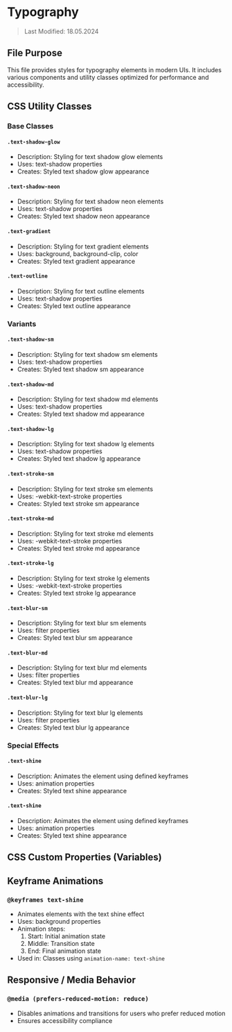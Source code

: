 # Typography
> Last Modified: 18.05.2024

## File Purpose

This file provides styles for typography elements in modern UIs. It includes various components and utility classes optimized for performance and accessibility.

## CSS Utility Classes

### Base Classes

#### `.text-shadow-glow`
- Description: Styling for text shadow glow elements
- Uses: text-shadow properties
- Creates: Styled text shadow glow appearance

#### `.text-shadow-neon`
- Description: Styling for text shadow neon elements
- Uses: text-shadow properties
- Creates: Styled text shadow neon appearance

#### `.text-gradient`
- Description: Styling for text gradient elements
- Uses: background, background-clip, color
- Creates: Styled text gradient appearance

#### `.text-outline`
- Description: Styling for text outline elements
- Uses: text-shadow properties
- Creates: Styled text outline appearance

### Variants

#### `.text-shadow-sm`
- Description: Styling for text shadow sm elements
- Uses: text-shadow properties
- Creates: Styled text shadow sm appearance

#### `.text-shadow-md`
- Description: Styling for text shadow md elements
- Uses: text-shadow properties
- Creates: Styled text shadow md appearance

#### `.text-shadow-lg`
- Description: Styling for text shadow lg elements
- Uses: text-shadow properties
- Creates: Styled text shadow lg appearance

#### `.text-stroke-sm`
- Description: Styling for text stroke sm elements
- Uses: -webkit-text-stroke properties
- Creates: Styled text stroke sm appearance

#### `.text-stroke-md`
- Description: Styling for text stroke md elements
- Uses: -webkit-text-stroke properties
- Creates: Styled text stroke md appearance

#### `.text-stroke-lg`
- Description: Styling for text stroke lg elements
- Uses: -webkit-text-stroke properties
- Creates: Styled text stroke lg appearance

#### `.text-blur-sm`
- Description: Styling for text blur sm elements
- Uses: filter properties
- Creates: Styled text blur sm appearance

#### `.text-blur-md`
- Description: Styling for text blur md elements
- Uses: filter properties
- Creates: Styled text blur md appearance

#### `.text-blur-lg`
- Description: Styling for text blur lg elements
- Uses: filter properties
- Creates: Styled text blur lg appearance

### Special Effects

#### `.text-shine`
- Description: Animates the element using defined keyframes
- Uses: animation properties
- Creates: Styled text shine appearance

#### `.text-shine`
- Description: Animates the element using defined keyframes
- Uses: animation properties
- Creates: Styled text shine appearance

## CSS Custom Properties (Variables)



## Keyframe Animations

### `@keyframes text-shine`
- Animates elements with the text shine effect
- Uses: background properties
- Animation steps:
  1. Start: Initial animation state
  2. Middle: Transition state
  3. End: Final animation state
- Used in: Classes using `animation-name: text-shine`

## Responsive / Media Behavior

### `@media (prefers-reduced-motion: reduce)`
- Disables animations and transitions for users who prefer reduced motion
- Ensures accessibility compliance

